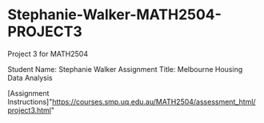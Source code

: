 # Stephanie-Walker-MATH2504-PROJECT3
Project 3 for MATH2504

Student Name: Stephanie Walker
Assignment Title: Melbourne Housing Data Analysis

[Assignment Instructions]"https://courses.smp.uq.edu.au/MATH2504/assessment_html/project3.html"
